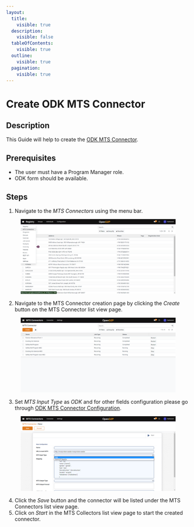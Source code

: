 ```yaml
---
layout:
  title:
    visible: true
  description:
    visible: false
  tableOfContents:
    visible: true
  outline:
    visible: true
  pagination:
    visible: true
---
```


# Create ODK MTS Connector

## Description

This Guide will help to create the [ODK MTS Connector](https://github.com/OpenG2P/openg2p-documentation/blob/1.2.1/integrations/integration-with-mosip/mts-connector.md).

## Prerequisites

* The user must have a Program Manager role.
* ODK form should be available.

## Steps

1. Navigate to the _MTS Connectors_ using the menu bar.

<figure><img src="../../../../../.gitbook/assets/mts-connectors-menu-bar.png" alt=""><figcaption></figcaption></figure>

2. Navigate to the MTS Connector creation page by clicking the _Create_ button on the MTS Connector list view page.

<figure><img src="../../../../../.gitbook/assets/connector-list-view-page.png" alt=""><figcaption></figcaption></figure>

3. Set _MTS Input Type_ as _ODK_ and for other fields configuration please go through [ODK MTS Connector Configuration](https://github.com/OpenG2P/openg2p-documentation/blob/1.2.1/integrations/integration-with-mosip/mts-connector.md).

<figure><img src="../../../../../.gitbook/assets/mts-input-type-odk.png" alt=""><figcaption></figcaption></figure>

4. Click the _Save_ button and the connector will be listed under the MTS Connectors list view page.
5. Click on _Start_ in the MTS Collectors list view page to start the created connector.
